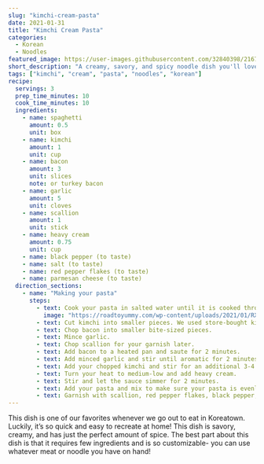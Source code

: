 ```yaml
---
slug: "kimchi-cream-pasta"
date: 2021-01-31
title: "Kimchi Cream Pasta"
categories:
  - Korean
  - Noodles
featured_image: https://user-images.githubusercontent.com/32840398/216773780-91f5fd33-5a30-4708-a7dc-829778d2d5c2.png
short_description: "A creamy, savory, and spicy noodle dish you'll love! Super easy and quick dinner."
tags: ["kimchi", "cream", "pasta", "noodles", "korean"]
recipe:
  servings: 3
  prep_time_minutes: 10
  cook_time_minutes: 10
  ingredients:
    - name: spaghetti
      amount: 0.5
      unit: box
    - name: kimchi
      amount: 1
      unit: cup
    - name: bacon
      amount: 3
      unit: slices
      note: or turkey bacon
    - name: garlic
      amount: 5
      unit: cloves
    - name: scallion
      amount: 1
      unit: stick
    - name: heavy cream
      amount: 0.75
      unit: cup
    - name: black pepper (to taste)
    - name: salt (to taste)
    - name: red pepper flakes (to taste)
    - name: parmesan cheese (to taste)
  direction_sections:
    - name: "Making your pasta"
      steps:
        - text: Cook your pasta in salted water until it is cooked through.
          image: "https://roadtoyummy.com/wp-content/uploads/2021/01/RXY07979-1-1-768x1000.jpg"
        - text: Cut kimchi into smaller pieces. We used store-bought kimchi but if you have homemade kimchi, even better! We used about 1 cup of kimchi but use as much as you like.
        - text: Chop bacon into smaller bite-sized pieces.
        - text: Mince garlic.
        - text: Chop scallion for your garnish later.
        - text: Add bacon to a heated pan and saute for 2 minutes.
        - text: Add minced garlic and stir until aromatic for 2 minutes.
        - text: Add your chopped kimchi and stir for an additional 3-4 minutes. It’s going to smell so good in your kitchen at this point!
        - text: Turn your heat to medium-low and add heavy cream.
        - text: Stir and let the sauce simmer for 2 minutes.
        - text: Add your pasta and mix to make sure your pasta is evenly coated. Add cheese, salt, and black pepper to taste.
        - text: Garnish with scallion, red pepper flakes, black pepper, and more cheese. Now it’s time to serve and eat!
---
```


This dish is one of our favorites whenever we go out to eat in Koreatown. Luckily, it’s so quick and easy to recreate at home! This dish is savory, creamy, and has just the perfect amount of spice. The best part about this dish is that it requires few ingredients and is so customizable- you can use whatever meat or noodle you have on hand!
